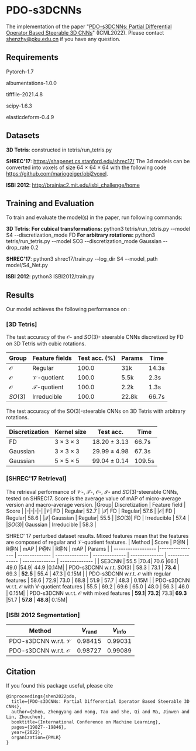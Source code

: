 # PDO-s3DCNNs
The implementation of the paper "[PDO-s3DCNNs: Partial Differential Operator Based Steerable 3D CNNs](https://proceedings.mlr.press/v162/shen22c/shen22c.pdf)" (ICML2022).
Please contact shenzhy@pku.edu.cn if you have any question.

## Requirements

Pytorch-1.7

albumentations-1.0.0

tifffile-2021.4.8

scipy-1.6.3

elasticdeform-0.4.9

## Datasets

**3D Tetris**: constructed in tetris/run_tetris.py

**SHREC'17**: https://shapenet.cs.stanford.edu/shrec17/
The 3d models can be converted into voxels of size 64 × 64 × 64 with the following code https://github.com/mariogeiger/obj2voxel.

**ISBI 2012**:  http://brainiac2.mit.edu/isbi_challenge/home

## Training and Evaluation

To train and evaluate the model(s) in the paper, run following commands:

**3D Tetris**: 
**For cubical transformations:** python3 tetris/run_tetris.py --model S4 --discretization_mode FD
**For arbitrary rotations:** python3 tetris/run_tetris.py --model SO3 --discretization_mode Gaussian --drop_rate 0.2

**SHREC'17**: python3 shrec17/train.py --log_dir S4 --model_path model/S4_Net.py

**ISBI 2012**: python3 ISBI2012/train.py


## Results

Our model achieves the following performance on :

### [3D Tetris]

The test accuracy of the $\mathcal{O}$- and $SO(3)$- steerable CNNs discretized by FD on 3D Tetris with cubic rotations.

|Group | Feature fields  | Test acc. (\%)  | Params | Time |
|-------------| --------- |---------------- | -------------- | -------------- |
|$\mathcal{O}$| Regular   |     100.0         |      31k       | 14.3s |
|$\mathcal{O}$| $\mathcal{V}$-quotient   |     100.0         |      5.5k       | 2.3s |
|$\mathcal{O}$| $\mathcal{T}$-quotient   |     100.0         |      2.2k       | 1.3s|
|$SO(3)$| Irreducible   |     100.0         |      22.8k       | 66.7s|

The test accuracy of the SO(3)-steerable CNNs on 3D Tetris with arbitrary rotations.

|  Discretization  | Kernel size | Test acc. | Time |
| ------------------ |---------------- | -------------- | -------------- |
| FD   |  $3\times 3\times 3$ |      $18.20\pm 3.13$       | 66.7s |
| Gaussian   |      $3\times 3\times 3$         |    $29.99\pm 4.98$       | 67.3s |
| Gaussian   |     $5\times 5\times 5$        |     $99.04\pm 0.14$      | 109.5s|

### [SHREC'17 Retrieval]
The retrieval performance of $\mathcal{V}$-, $\mathcal{T}$-, $\mathcal{O}$-, $\mathcal{I}$- and $SO(3)$-steerable CNNs, tested on SHREC17. Score is the average value of mAP of micro-average version and macro-average version.
|Group| Discretization | Feature field | Score |
|-|-|-|-|
|$\mathcal{V}$| FD | Regular| 52.7 |
|$\mathcal{T}$| FD | Regular| 57.6 |
|$\mathcal{O}$| FD | Regular| 58.6 |
|$\mathcal{I}$| Gaussian | Regular| 55.5 |
|$SO(3)$| FD | Irreducible | 57.4 |
|$SO(3)$| Gaussian | Irreducible | 58.3 |

SHREC’ 17 perturbed dataset results. Mixed features mean that the features are composed of regular and $\mathcal{V}$-quotient features.
|  Method  | Score  | P@N | R@N | mAP | P@N | R@N | mAP | Params |
| ------------------ |---------------- | -------------- | -------------- | -------------- | -------------- | -------------- | -------------- | -------------- |
| SE3CNN   |   55.5 |70.4| 70.6 |66.1| 49.0 |54.9| 44.9 |0.14M|
| PDO-s3DCNN w.r.t. $SO(3)$   |   58.3 | 73.1 | **73.4** | 69.3 | **52.5** | 55.4 | 47.3 | 0.15M |
| PDO-s3DCNN w.r.t. $\mathcal{O}$ with regular features   |    58.6 | 72.9| 73.0 | 68.8 | 51.9 | 57.7 | 48.3 | 0.15M |
| PDO-s3DCNN w.r.t. $\mathcal{O}$ with V-quotient features   |  55.5 | 69.2 | 69.6 | 65.0 | 48.0 | 56.3 | 46.0 | 0.15M|
| PDO-s3DCNN w.r.t. $\mathcal{O}$ with mixed features   |     **59.1**| **73.2**| 73.3| **69.3** |51.7 | **57.8** | **48.8**| 0.15M|

### [ISBI 2012 Segmentation]

|  Method  | $V_{\text{rand}}$ | $V_{\text{info}}$|
| ------------------ |---------------- | -------------- | 
| PDO-s3DCNN w.r.t. $\mathcal{V}$   |     0.98415         |     0.99031 |
| PDO-s3DCNN w.r.t. $\mathcal{O}$   |     0.98727         |      0.99089  |

## Citation
If you found this package useful, please cite
```
@inproceedings{shen2022pdo,
  title={PDO-s3DCNNs: Partial Differential Operator Based Steerable 3D CNNs},
  author={Shen, Zhengyang and Hong, Tao and She, Qi and Ma, Jinwen and Lin, Zhouchen},
  booktitle={International Conference on Machine Learning},
  pages={19827--19846},
  year={2022},
  organization={PMLR}
}
```
